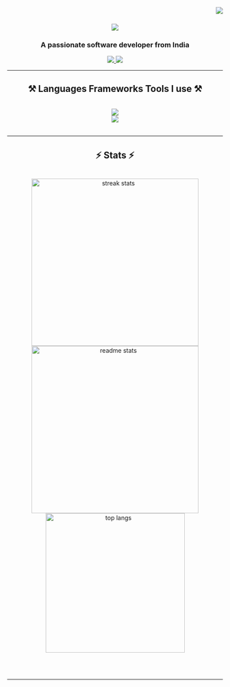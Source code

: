 <img align="right" src="https://visitor-badge.laobi.icu/badge?page_id=Kola-Prabhas.Kola-Prabhas" />

<h1 align="center">
    <img src="https://readme-typing-svg.herokuapp.com/?font=Righteous&size=35&center=true&vCenter=true&width=500&height=70&duration=4000&lines=Hi+There!+👋;+I'm+Prabhas+Kola!;" />
</h1>

<h3 align="center">A passionate software developer from India</h3>


<div align="center"> 
  <a href="mailto:kolaprabhas2310@gmail.com">
    <img src="https://img.shields.io/badge/Gmail-333333?style=for-the-badge&logo=gmail&logoColor=red" />
  </a>
  <a href="https://www.linkedin.com/in/prabhas-kola-2495b2240" target="_blank">
    <img src="https://img.shields.io/badge/LinkedIn-0077B5?style=for-the-badge&logo=linkedin&logoColor=white" target="_blank" />
  </a>
</div>

<hr/>

<h2 align="center">⚒️ Languages Frameworks Tools I use ⚒️</h2>
<br/>
<div align="center">
    <img src="https://skillicons.dev/icons?i=react,redux,nextjs,nodejs,express,html,css,tailwind" /><br>
    <img src="https://skillicons.dev/icons?i=python,javascript,typescript,c,java,vscode,figma,postman,git,github,figma,mongodb" />
</div>

<br/>
<hr/>

<h2 align="center">⚡ Stats ⚡</h2>
<br>
<div align=center>
  <img width=390 src="https://github-readme-streak-stats-salesp07.vercel.app/?user=Kola-Prabhas&count_private=true&theme=react&border_radius=10" alt="streak stats"/>
  <img width=390 src="https://github-readme-stats-salesp07.vercel.app/api?username=Kola-Prabhas&count_private=true&show_icons=true&theme=react&rank_icon=github&border_radius=10" alt="readme stats" />
  <br/>
  <img width=325 align="center" src="https://github-readme-stats-salesp07.vercel.app/api/top-langs/?username=Kola-Prabhas&hide=HTML&langs_count=8&layout=compact&theme=react&border_radius=10&size_weight=0.5&count_weight=0.5&exclude_repo=github-readme-stats" alt="top langs" />
</div>

<br/><br/>

<hr/>












